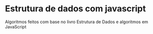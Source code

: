 # Estrutura de dados com javascript
Algoritmos feitos com base no livro Estrutura de Dados e algoritmos em JavaScript
